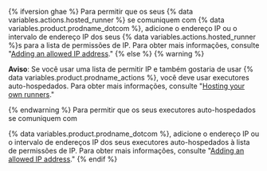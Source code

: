 {% ifversion ghae %}
Para permitir que os seus
{% data variables.actions.hosted_runner %} se comuniquem com {% data variables.product.prodname_dotcom %}, adicione o endereço IP ou o intervalo de endereço IP dos seus {% data variables.actions.hosted_runner %}s para a lista de permissões de IP. Para obter mais informações, consulte "[Adding an allowed IP address](#adding-an-allowed-ip-address)."
{% else %}
{% warning %}

**Aviso**: Se você usar uma lista de permitir IP e também gostaria de usar {% data variables.product.prodname_actions %}, você deve usar executores auto-hospedados. Para obter mais informações, consulte "[Hosting your own runners](/actions/automating-your-workflow-with-github-actions/about-self-hosted-runners)."

{% endwarning %}
Para permitir que os seus executores auto-hospedados se comuniquem com

{% data variables.product.prodname_dotcom %}, adicione o endereço IP ou o intervalo de endereços IP dos seus executores auto-hospedados à lista de permissões de IP. Para obter mais informações, consulte "[Adding an allowed IP address](#adding-an-allowed-ip-address)."
{% endif %}
